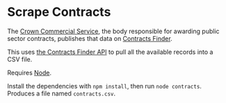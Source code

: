 Scrape Contracts
================

The [Crown Commercial Service](https://www.gov.uk/government/organisations/crown-commercial-service), the body responsible for awarding public sector contracts, publishes that data on [Contracts Finder](https://www.contractsfinder.service.gov.uk/).

This uses [the Contracts Finder API](https://www.gov.uk/government/publications/open-contracting) to pull all the available records into a CSV file.

Requires [Node](https://nodejs.org/).

Install the dependencies with `npm install`, then run `node contracts`. Produces a file named `contracts.csv`.

